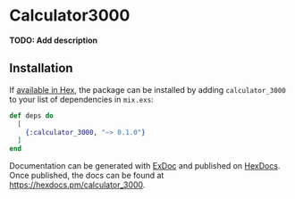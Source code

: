 # Calculator3000

**TODO: Add description**

## Installation

If [available in Hex](https://hex.pm/docs/publish), the package can be installed
by adding `calculator_3000` to your list of dependencies in `mix.exs`:

```elixir
def deps do
  [
    {:calculator_3000, "~> 0.1.0"}
  ]
end
```

Documentation can be generated with [ExDoc](https://github.com/elixir-lang/ex_doc)
and published on [HexDocs](https://hexdocs.pm). Once published, the docs can
be found at <https://hexdocs.pm/calculator_3000>.

